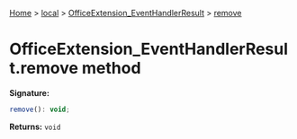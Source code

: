 [Home](./index) &gt; [local](local.md) &gt; [OfficeExtension\_EventHandlerResult](local.officeextension_eventhandlerresult.md) &gt; [remove](local.officeextension_eventhandlerresult.remove.md)

# OfficeExtension\_EventHandlerResult.remove method


**Signature:**
```javascript
remove(): void;
```
**Returns:** `void`

